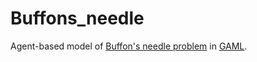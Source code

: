 # Buffons_needle
Agent-based model of <a href="https://en.wikipedia.org/wiki/Buffon%27s_needle">Buffon's needle problem</a> in <a href="http://gama-platform.org">GAML</a>.
